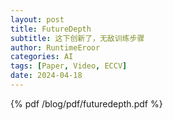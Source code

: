 ```yaml
---
layout: post
title: FutureDepth
subtitle: 这下创新了，无敌训练步骤
author: RuntimeEroor
categories: AI
tags: [Paper, Video, ECCV] 
date: 2024-04-18
---
```

{% pdf /blog/pdf/futuredepth.pdf %}
